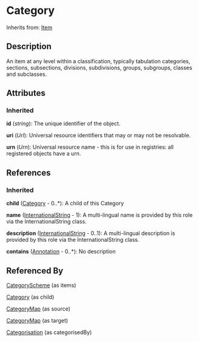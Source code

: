 
# Category

Inherits from: [Item](../Base/Item.md)



## Description

An item at any level within a classification, typically tabulation categories, sections, subsections, divisions, subdivisions, groups, subgroups, classes and subclasses.


## Attributes

### Inherited

**id** (*string*): The unique identifier of the object.

**uri** (*Url*): Universal resource identifiers that may or may not be resolvable.

**urn** (*Urn*): Universal resource name - this is for use in registries: all registered objects have a urn.



## References

### Inherited

**child** ([Category](Category.md) - 0..*): A child of this Category

**name** ([InternationalString](../Base/InternationalString.md) - 1): A multi-lingual name is provided by this role via the InternationalString class.

**description** ([InternationalString](../Base/InternationalString.md) - 0..1): A multi-lingual description is provided by this role via the InternationalString class.

**contains** ([Annotation](../Base/Annotation.md) - 0..*): No description



## Referenced By

[CategoryScheme](CategoryScheme.md) (as items)

[Category](Category.md) (as child)

[CategoryMap](../Mapping/CategoryMap.md) (as source)

[CategoryMap](../Mapping/CategoryMap.md) (as target)

[Categorisation](Categorisation.md) (as categorisedBy)


